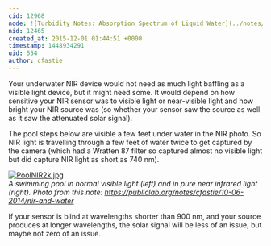 ```yaml
---
cid: 12968
node: ![Turbidity Notes: Absorption Spectrum of Liquid Water](../notes/donblair/12-01-2015/turbidity-notes-absorption-spectrum-of-liquid-water)
nid: 12465
created_at: 2015-12-01 01:44:51 +0000
timestamp: 1448934291
uid: 554
author: cfastie
---
```


Your underwater NIR device would not need as much light baffling as a visible light device, but it might need some. It would depend on how sensitive your NIR sensor was to visible light or near-visible light and how bright your NIR source was (so whether your sensor saw the source as well as it saw the attenuated solar signal).

The pool steps below are visible a few feet under water in the NIR photo. So NIR light is travelling through a few feet of water twice to get captured by the camera (which had a Wratten 87 filter so captured almost no visible light but did capture NIR light as short as 740 nm).

[![PoolNIR2k.jpg](https://i.publiclab.org/system/images/photos/000/007/326/medium/PoolNIR2k.jpg)](https://i.publiclab.org/system/images/photos/000/007/326/original/PoolNIR2k.jpg)  
*A swimming pool in normal visible light (left) and in pure near infrared light (right). Photo from this note: https://publiclab.org/notes/cfastie/10-06-2014/nir-and-water*  

If your sensor is blind at wavelengths shorter than 900 nm, and your source produces at longer wavelengths, the solar signal will be less of an issue, but maybe not zero of an issue.